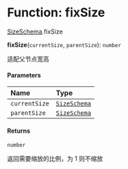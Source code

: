 # Function: fixSize

[SizeSchema](/en/auto-docs/editor/modules/SizeSchema.md).fixSize

**fixSize**(`currentSize`, `parentSize`): `number`

适配父节点宽高

#### Parameters

| Name | Type |
| :------ | :------ |
| `currentSize` | [`SizeSchema`](/en/auto-docs/editor/interfaces/SizeSchema-1.md) |
| `parentSize` | [`SizeSchema`](/en/auto-docs/editor/interfaces/SizeSchema-1.md) |

#### Returns

`number`

返回需要缩放的比例，为 1 则不缩放
